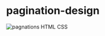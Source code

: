 # pagination-design

![pagnations HTML CSS]([http://url/to/img.png](https://github.com/mohammedterfa/pagination-design/blob/master/image/sc.png))

